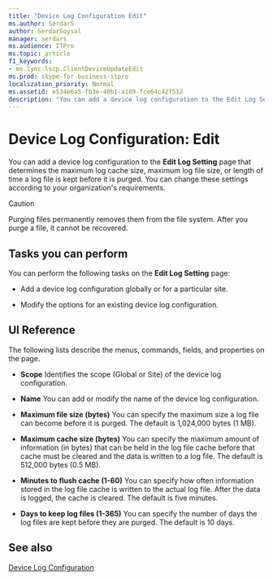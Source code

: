 ```yaml
---
title: "Device Log Configuration Edit"
ms.author: SerdarS
author: SerdarSoysal
manager: serdars
ms.audience: ITPro
ms.topic: article
f1_keywords:
- ms.lync.lscp.ClientDeviceUpdateEdit
ms.prod: skype-for-business-itpro
localization_priority: Normal
ms.assetid: e534e6a5-fb3e-40b1-a189-fce64c42f512
description: "You can add a device log configuration to the Edit Log Setting page that determines the maximum log cache size, maximum log file size, or length of time a log file is kept before it is purged. You can change these settings according to your organization's requirements."
---
```


# Device Log Configuration: Edit
 
You can add a device log configuration to the **Edit Log Setting** page that determines the maximum log cache size, maximum log file size, or length of time a log file is kept before it is purged. You can change these settings according to your organization's requirements.
  
> [!CAUTION]
> Purging files permanently removes them from the file system. After you purge a file, it cannot be recovered. 
  
## Tasks you can perform

You can perform the following tasks on the **Edit Log Setting** page:
  
- Add a device log configuration globally or for a particular site.
    
- Modify the options for an existing device log configuration.
    
## UI Reference

The following lists describe the menus, commands, fields, and properties on the page.
  
- **Scope** Identifies the scope (Global or Site) of the device log configuration.
    
- **Name** You can add or modify the name of the device log configuration.
    
- **Maximum file size (bytes)** You can specify the maximum size a log file can become before it is purged. The default is 1,024,000 bytes (1 MB).
    
- **Maximum cache size (bytes)** You can specify the maximum amount of information (in bytes) that can be held in the log file cache before that cache must be cleared and the data is written to a log file. The default is 512,000 bytes (0.5 MB).
    
- **Minutes to flush cache (1-60)** You can specify how often information stored in the log file cache is written to the actual log file. After the data is logged, the cache is cleared. The default is five minutes.
    
- **Days to keep log files (1-365)** You can specify the number of days the log files are kept before they are purged. The default is 10 days.
    
## See also

[Device Log Configuration](ms.lync.lscp.ClientDeviceCfgMain.md)